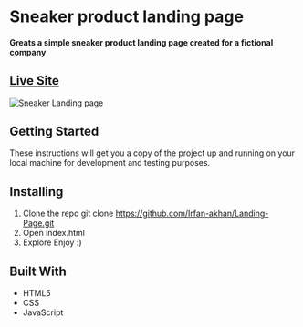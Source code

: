 # Sneaker product landing page
#### Greats a simple sneaker product landing page created for a fictional company 
## [Live Site]( https://irfan-akhan.github.io/Landing-Page)

![Sneaker Landing page](https://iili.io/2qhj14.png)
## Getting Started
These instructions will get you a copy of the project up and running on your local machine for development and testing purposes.

## Installing
1. Clone the repo
git clone https://github.com/Irfan-akhan/Landing-Page.git
2. Open index.html
3. Explore
Enjoy :)

## Built With
* HTML5
* CSS
* JavaScript
